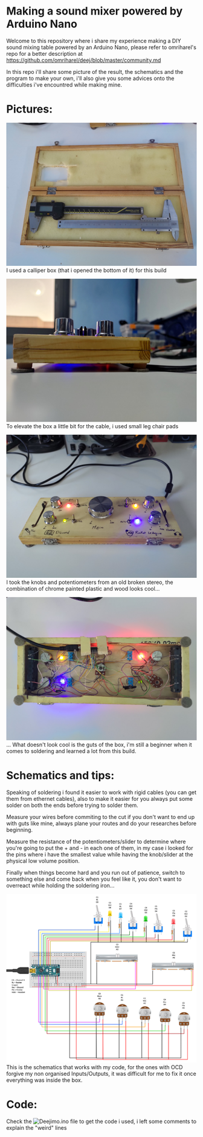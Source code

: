 # Making a sound mixer powered by Arduino Nano
Welcome to this repository where i share my experience making a DIY sound mixing table powered by an Arduino Nano, please refer to omriharel's repo for a better description at https://github.com/omriharel/deej/blob/master/community.md

In this repo i'll share some picture of the result, the schematics and the program to make your own, i'll also give you some advices onto the difficulties i've encountred while making mine.

# Pictures:
![Box Used](https://raw.githubusercontent.com/misterimo/deej/main/Pictures/box%20used.jpg?token=AR5P3NKYYGHY6X73545OVD27YZ7DI) I used a calliper box (that i opened the bottom of it) for this build

![Side view](https://raw.githubusercontent.com/misterimo/deej/main/Pictures/side%20view.jpg?token=AR5P3NPEZDWMC7XPHRDFJXC7YZ7WA) To elevate the box a little bit for the cable, i used small leg chair pads

![Top view](https://raw.githubusercontent.com/misterimo/deej/main/Pictures/top%20view.jpg?token=AR5P3NPMFRH27XVUEBLFT3S7YZ76G) I took the knobs and potentiometers from an old broken stereo, the combination of chrome painted plastic and wood looks cool...

![guts](https://raw.githubusercontent.com/misterimo/deej/main/Pictures/guts.jpg?token=AR5P3NN56DBHZFUHMM2LP4S7Y2AFI) ... What doesn't look cool is the guts of the box, i'm still a beginner when it comes to soldering and learned a lot from this build.

# Schematics and tips:
Speaking of soldering i found it easier to work with rigid cables (you can get them from ethernet cables), also to make it easier for you always put some solder on both the ends before trying to solder them.

Measure your wires before commiting to the cut if you don't want to end up with guts like mine, always plane your routes and do your researches before beginning.

Measure the resistance of the potentiometers/slider to determine where you're going to put the + and - in each one of them, in my case i looked for the pins where i have the smallest value while having the knob/slider at the physical low volume position.

Finally when things become hard and you run out of patience, switch to something else and come back when you feel like it, you don't want to overreact while holding the soldering iron...

![Schematic](https://raw.githubusercontent.com/misterimo/deej/main/schematics%20v2.jpg?token=AR5P3NNWJIV7XT7YMHFCVIS7Y2BI6) This is the schematics that works with my code, for the ones with OCD forgive my non organised Inputs/Outputs, it was difficult for me to fix it once everything was inside the box.


# Code:
Check the ![Deejimo.ino](https://github.com/misterimo/deej/blob/main/Deejimo.ino) file to get the code i used, i left some comments to explain the "weird" lines
